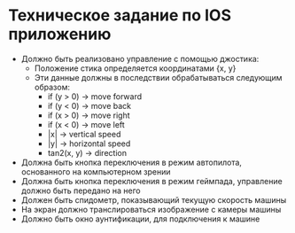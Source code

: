 # Техническое задание по IOS приложению

* Должно быть реализовано управление с помощью джостика:
    * Положение стика определяется координатами {x, y}
    * Эти данные должны в последствии обрабатываться следующим образом:
        * if (y > 0) -> move forward
        * if (y < 0) -> move back
        * if (x > 0) -> move right
        * if (x < 0) -> move left
        * |x| -> vertical speed
        * |y| -> horizontal speed
        * tan2(x, y) -> direction    
* Должна быть кнопка переключения в режим автопилота, основанного на компьютерном зрении
* Должна быть кнопка переключения в режим геймпада, управление должно быть передано на него
* Должен быть спидометр, показывающий текущую скорость машины
* На экран должно транслироваться изображение с камеры машины
* Должно быть окно аунтификации, для подключения к машине    

